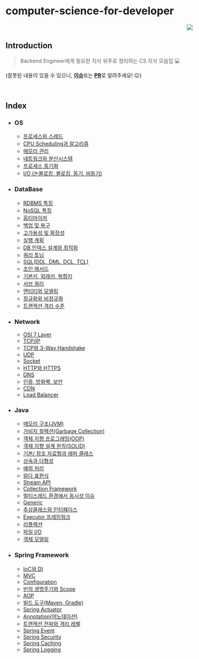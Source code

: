 # computer-science-for-developer

<p align="right">
<a href="https://hits.seeyoufarm.com"><img src="https://hits.seeyoufarm.com/api/count/incr/badge.svg?url=https%3A%2F%2Fgithub.com%2FArdorHoon%2Fcomputer-science-for-developer&count_bg=%233A2BA4&title_bg=%23555555&icon=&icon_color=%23D7CACA&title=repository+view&edge_flat=false"/></a>
</p>

## Introduction

> Backend Engineer에게 필요한 지식 위주로 정리하는 CS 지식 모음집 💻

(잘못된 내용이 있을 수 있으니, [**이슈**](https://github.com/ArdorHoon/computer-science-for-developer/issues)또는 [**PR**](https://github.com/ArdorHoon/computer-science-for-developer/pulls)로 알려주세요! 😉)

</br>

## Index

* ### OS
  - [프로세스와 스레드](https://github.com/ArdorHoon/computer-science-for-developer/blob/main/operating-system/%ED%94%84%EB%A1%9C%EC%84%B8%EC%8A%A4%EC%99%80_%EC%8A%A4%EB%A0%88%EB%93%9C.md)
  - [CPU Scheduling과 알고리즘](https://github.com/ArdorHoon/computer-science-for-developer/blob/main/operating-system/CPU%20Scheduling%EA%B3%BC%20%EC%95%8C%EA%B3%A0%EB%A6%AC%EC%A6%98.md)
  - [메모리 관리](https://github.com/ArdorHoon/computer-science-for-developer/blob/main/operating-system/%EB%A9%94%EB%AA%A8%EB%A6%AC_%EA%B4%80%EB%A6%AC.md)
  - [네트워크와 분산시스템](https://github.com/ArdorHoon/computer-science-for-developer/blob/main/operating-system/%EB%84%A4%ED%8A%B8%EC%9B%8C%ED%81%AC%EC%99%80_%EB%B6%84%EC%82%B0%EC%8B%9C%EC%8A%A4%ED%85%9C.md)
  - [프로세스 동기화](https://github.com/ArdorHoon/computer-science-for-developer/blob/main/operating-system/%ED%94%84%EB%A1%9C%EC%84%B8%EC%8A%A4_%EB%8F%99%EA%B8%B0%ED%99%94.md)
  - [I/O (논블로킹, 블로킹, 동기, 비동기)](https://github.com/ArdorHoon/computer-science-for-developer/blob/main/operating-system/IO_%EB%8F%99%EA%B8%B0_%EB%B9%84%EB%8F%99%EA%B8%B0_%EB%B8%94%EB%A1%9C%ED%82%B9_%EB%85%BC%EB%B8%94%EB%A1%9C%ED%82%B9.md)

* ### DataBase

  - [RDBMS 특징](https://github.com/ArdorHoon/computer-science-for-developer/blob/main/database/RDBMS_%ED%8A%B9%EC%A7%95.md)
  - [NoSQL 특징](https://github.com/ArdorHoon/computer-science-for-developer/blob/main/database/NOSQL_%ED%8A%B9%EC%A7%95.md)
  - [옵티마이저](https://github.com/ArdorHoon/computer-science-for-developer/blob/main/database/OPTIMIZER.md)
  - [백업 및 복구](https://github.com/ArdorHoon/computer-science-for-developer/blob/main/database/%EB%B0%B1%EC%97%85_%EB%B0%8F_%EB%B3%B5%EA%B5%AC.md)
  - [고가용성 및 확장성](https://github.com/ArdorHoon/computer-science-for-developer/blob/main/database/%EA%B3%A0%EA%B0%80%EC%9A%A9%EC%84%B1_%EB%B0%8F_%ED%99%95%EC%9E%A5%EC%84%B1.md)
  - [실행 계획](https://github.com/ArdorHoon/computer-science-for-developer/blob/main/database/%EC%8B%A4%ED%96%89_%EA%B3%84%ED%9A%8D.md)
  - [DB 인덱스 설계와 최적화](https://github.com/ArdorHoon/computer-science-for-developer/blob/main/database/%EC%9D%B8%EB%8D%B1%EC%8A%A4_%EC%84%A4%EA%B3%84%EC%99%80_%EC%B5%9C%EC%A0%81%ED%99%94.md)
  - [쿼리 튜닝](https://github.com/ArdorHoon/computer-science-for-developer/blob/main/database/%EC%BF%BC%EB%A6%AC_%ED%8A%9C%EB%8B%9D.md)
  - [SQL(DDL, DML, DCL, TCL)](https://github.com/ArdorHoon/computer-science-for-developer/blob/main/database/SQL_DDL_DML_DCL_TCL.md)
  - [조인 메서드](https://github.com/ArdorHoon/computer-science-for-developer/blob/main/database/%EC%A1%B0%EC%9D%B8_%EB%A9%94%EC%84%9C%EB%93%9C.md)
  - [기본키, 외래키, 복합키](https://github.com/ArdorHoon/computer-science-for-developer/blob/main/database/%EA%B8%B0%EB%B3%B8%ED%82%A4_%EC%99%B8%EB%9E%98%ED%82%A4_%EB%B3%B5%ED%95%A9%ED%82%A4.md)
  - [서브 쿼리](https://github.com/ArdorHoon/computer-science-for-developer/blob/main/database/%EC%84%9C%EB%B8%8C_%EC%BF%BC%EB%A6%AC.md)
  - [엔티티와 모델링](https://github.com/ArdorHoon/computer-science-for-developer/blob/main/database/%EC%97%94%ED%8B%B0%ED%8B%B0%EC%99%80_%EB%AA%A8%EB%8D%B8%EB%A7%81.md)
  - [정규화와 비정규화](https://github.com/ArdorHoon/computer-science-for-developer/blob/main/database/%EC%A0%95%EA%B7%9C%ED%99%94_%EB%B9%84%EC%A0%95%EA%B7%9C%ED%99%94.md)
  - [트랜잭션 격리 수준](https://github.com/ArdorHoon/computer-science-for-developer/blob/main/database/%ED%8A%B8%EB%9E%9C%EC%9E%AD%EC%85%98_%EA%B2%A9%EB%A6%AC_%EC%88%98%EC%A4%80%20.md)

* ### Network

  - [OSI 7 Layer](https://github.com/ArdorHoon/computer-science-for-developer/blob/main/network/OSI_7_Layer.md)
  - [TCP/IP](https://github.com/ArdorHoon/computer-science-for-developer/blob/main/network/TCP_IP.md)
  - [TCP와 3-Way Handshake](https://github.com/ArdorHoon/computer-science-for-developer/blob/main/network/TCP_3_Way_Handshake.md)
  - [UDP](https://github.com/ArdorHoon/computer-science-for-developer/blob/main/network/UDP.md)
  - [Socket](https://github.com/ArdorHoon/computer-science-for-developer/blob/main/network/SOCKET.md)
  - [HTTP와 HTTPS](https://github.com/ArdorHoon/computer-science-for-developer/blob/main/network/HTTP_HTTPS.md)
  - [DNS](https://github.com/ArdorHoon/computer-science-for-developer/blob/main/network/DNS.md)
  - [인증, 방화벽, 보안](https://github.com/ArdorHoon/computer-science-for-developer/blob/main/network/%EC%9D%B8%EC%A6%9D_%EB%B0%A9%ED%99%94%EB%B2%BD_%EB%B3%B4%EC%95%88.md)
  - [CDN](https://github.com/ArdorHoon/computer-science-for-developer/blob/main/network/CDN.md)
  - [Load Balancer](https://github.com/ArdorHoon/computer-science-for-developer/blob/main/network/LOAD_BAlANCER.md)


* ### Java
  - [메모리 구조(JVM)](https://github.com/ArdorHoon/computer-science-for-developer/blob/main/java/%EB%A9%94%EB%AA%A8%EB%A6%AC_%EA%B5%AC%EC%A1%B0(JVM).md)
  - [가비지 컬렉션(Garbage Collection)](https://github.com/ArdorHoon/computer-science-for-developer/blob/main/java/Garbage_Collection.md)
  - [객체 지향 프로그래밍(OOP)](https://github.com/ArdorHoon/computer-science-for-developer/blob/main/java/OOP.md)
  - [객체 지향 설계 원칙(SOLID)](https://github.com/ArdorHoon/computer-science-for-developer/blob/main/java/%EA%B0%9D%EC%B2%B4_%EC%A7%80%ED%96%A5_%EC%84%A4%EA%B3%84_%EC%9B%90%EC%B9%99.md)
  - [기본/ 참조 자료형과 래퍼 클래스](https://github.com/ArdorHoon/computer-science-for-developer/blob/main/java/%EA%B8%B0%EB%B3%B8_%EC%B0%B8%EC%A1%B0_%EC%9E%90%EB%A3%8C%ED%98%95%EA%B3%BC_%EB%9E%98%ED%8D%BC_%ED%81%B4%EB%9E%98%EC%8A%A4.md)
  - [상속과 다형성](https://github.com/ArdorHoon/computer-science-for-developer/blob/main/java/%EC%83%81%EC%86%8D%EA%B3%BC_%EB%8B%A4%ED%98%95%EC%84%B1.md)
  - [예외 처리](https://github.com/ArdorHoon/computer-science-for-developer/blob/main/java/%EC%98%88%EC%99%B8_%EC%B2%98%EB%A6%AC.md)
  - [람다 표현식](https://github.com/ArdorHoon/computer-science-for-developer/blob/main/java/%EB%9E%8C%EB%8B%A4_%ED%91%9C%ED%98%84%EC%8B%9D.md)
  - [Stream API](https://github.com/ArdorHoon/computer-science-for-developer/blob/main/java/STREAM_API.md)
  - [Collection Framework](https://github.com/ArdorHoon/computer-science-for-developer/blob/main/java/COLLECTION_FRAMEWORK.md)
  - [멀티스레드 환경에서 동시성 이슈](https://github.com/ArdorHoon/computer-science-for-developer/blob/main/java/%EB%A9%80%ED%8B%B0%EC%8A%A4%EB%A0%88%EB%93%9C_%ED%99%98%EA%B2%BD%EC%9D%98_%EB%8F%99%EC%8B%9C%EC%84%B1_%EC%9D%B4%EC%8A%88.md)
  - [Generic](https://github.com/ArdorHoon/computer-science-for-developer/blob/main/java/GENERIC.md)
  - [추상클래스와 인터페이스](https://github.com/ArdorHoon/computer-science-for-developer/blob/main/java/%EC%B6%94%EC%83%81%ED%81%B4%EB%9E%98%EC%8A%A4%EC%99%80_%EC%9D%B8%ED%84%B0%ED%8E%98%EC%9D%B4%EC%8A%A4.md)
  - [Executor 프레임워크](https://github.com/ArdorHoon/computer-science-for-developer/blob/main/java/EXECUTOR_%ED%94%84%EB%A0%88%EC%9E%84%EC%9B%8C%ED%81%AC.md)
  - [리플렉션](https://github.com/ArdorHoon/computer-science-for-developer/blob/main/java/%EB%A6%AC%ED%94%8C%EB%A0%89%EC%85%98.md)
  - [파일 I/O](https://github.com/ArdorHoon/computer-science-for-developer/blob/main/java/%ED%8C%8C%EC%9D%BC_I_O.md)
  - [객체 모델링](https://github.com/ArdorHoon/computer-science-for-developer/blob/main/java/%EA%B0%9D%EC%B2%B4_%EB%AA%A8%EB%8D%B8%EB%A7%81.md)

* ### Spring Framework
   - [IoC와 DI](https://github.com/ArdorHoon/computer-science-for-developer/blob/main/spring-framework/Ioc%EC%99%80_DI.md)
   - [MVC](https://github.com/ArdorHoon/computer-science-for-developer/blob/main/spring-framework/MVC.md)
   - [Configuration](https://github.com/ArdorHoon/computer-science-for-developer/blob/main/spring-framework/Configuration.md)
   - [빈의 생명주기와 Scope](https://github.com/ArdorHoon/computer-science-for-developer/blob/main/spring-framework/%EB%B9%88%EC%9D%98_%EC%83%9D%EB%AA%85%EC%A3%BC%EA%B8%B0%EC%99%80_%20Scope.md)
   - [AOP](https://github.com/ArdorHoon/computer-science-for-developer/blob/main/spring-framework/AOP.md)
   - [빌드 도구(Maven, Gradle)](https://github.com/ArdorHoon/computer-science-for-developer/blob/main/spring-framework/MAVEN_GRADLE.md)
   - [Spring Actuator](https://github.com/ArdorHoon/computer-science-for-developer/blob/main/spring-framework/Actuator.md)
   - [Annotation(어노테이션)](https://github.com/ArdorHoon/computer-science-for-developer/blob/main/spring-framework/annotation.md)
   - [트랜잭션 전파와 격리 레벨](https://github.com/ArdorHoon/computer-science-for-developer/blob/main/spring-framework/%ED%8A%B8%EB%9E%9C%EC%9E%AD%EC%85%98_%EC%A0%84%ED%8C%8C%EC%99%80_%EA%B2%A9%EB%A6%AC_%EB%A0%88%EB%B2%A8%20.md)
   - [Spring Event](https://github.com/ArdorHoon/computer-science-for-developer/blob/main/spring-framework/%EC%9D%B4%EB%B2%A4%ED%8A%B8.md)
   - [Spring Security](https://github.com/ArdorHoon/computer-science-for-developer/blob/main/spring-framework/SPRING_SECURITY.md)
   - [Spring Caching](https://github.com/ArdorHoon/computer-science-for-developer/blob/main/spring-framework/CACHING.md)
   - [Spring Logging](https://github.com/ArdorHoon/computer-science-for-developer/blob/main/spring-framework/logging.md)
